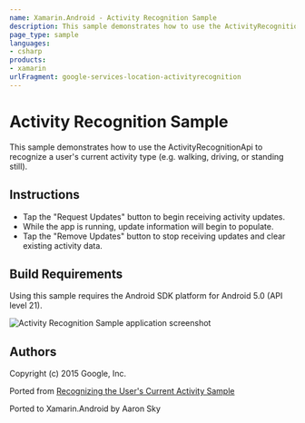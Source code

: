 ```yaml
---
name: Xamarin.Android - Activity Recognition Sample
description: This sample demonstrates how to use the ActivityRecognitionApi to recognize a user's current activity type (e.g. walking, driving, or standing...
page_type: sample
languages:
- csharp
products:
- xamarin
urlFragment: google-services-location-activityrecognition
---
```

# Activity Recognition Sample

This sample demonstrates how to use the ActivityRecognitionApi to recognize a user's current activity type (e.g. walking, driving, or standing still).

## Instructions

* Tap the "Request Updates" button to begin receiving activity updates.
* While the app is running, update information will begin to populate.
* Tap the "Remove Updates" button to stop receiving updates and clear existing activity data. 


## Build Requirements
Using this sample requires the Android SDK platform for Android 5.0 (API level 21).

![Activity Recognition Sample application screenshot](Screenshots/screenshot1.png "Activity Recognition Sample application screenshot")

## Authors
Copyright (c) 2015 Google, Inc.

Ported from [Recognizing the User's Current Activity Sample](https://github.com/googlesamples/android-play-location/tree/master/ActivityRecognition)

Ported to Xamarin.Android by Aaron Sky